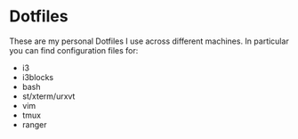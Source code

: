 # Dotfiles

These are my personal Dotfiles I use across different machines. In particular you can find configuration files for:

* i3
* i3blocks
* bash
* st/xterm/urxvt
* vim
* tmux
* ranger
